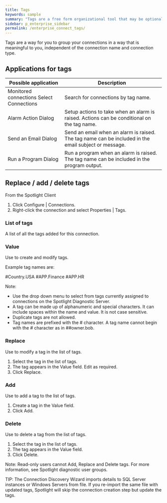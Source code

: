 ```yaml
---
title: Tags
keywords: sample
summary: "Tags are a free form organizational tool that may be optionally applied to Spotlight connections. Tag names represent a project, geographic region or other indicator of interest to you and your organization. Multiple tags can be assigned to one connection."
sidebar: p_enterprise_sidebar
permalink: /enterprise_connect_tags/
---
```




Tags are a way for you to group your connections in a way that is meaningful to you, independent of the connection name and connection type.

## Applications for tags

Possible application | Description
---------------------|------------
Monitored connections Select Connections | Search for connections by tag name.
 Alarm Action Dialog | Setup actions to take when an alarm is raised. Actions can be conditional on the tag name.  
Send an Email Dialog | Send an email when an alarm is raised. The tag name can be included in the email subject or message.
Run a Program Dialog | Run a program when an alarm is raised. The tag name can be included in the program output.



## Replace / add / delete tags

From the Spotlight Client

1. Click Configure \| Connections.
2. Right-click the connection and select Properties \| Tags.

### List of tags

A list of all the tags added for this connection.

### Value

Use to create and modify tags.

Example tag names are:

   #Country.USA
   #APP.Finance
   #APP.HR

Note:
*  Use the drop down menu to select from tags currently assigned to connections on the Spotlight Diagnostic Server.
*  A tag can be made up of alphanumeric and special characters. It can include spaces within the name and value. It is not case sensitive.
*  Duplicate tags are not allowed.
*  Tag names are prefixed with the # character. A tag name cannot begin with the # character as in ##owner.bob.

### Replace

Use to modify a tag in the list of tags.

1. Select the tag in the list of tags.
2. The tag appears in the Value field. Edit as required.
3. Click Replace.

### Add

Use to add a tag to the list of tags.

1. Create a tag in the Value field.
2. Click Add.

### Delete

Use to delete a tag from the list of tags.

1. Select the tag in the list of tags.
2. The tag appears in the Value field.
3. Click Delete.


Note: Read-only users cannot Add, Replace and Delete tags. For more information, see Spotlight diagnostic user groups.

TIP: The Connection Discovery Wizard imports details to SQL Server instances or Windows Servers from file. If you re-import the same file with updated tags, Spotlight will skip the connection creation step but update the tags.
